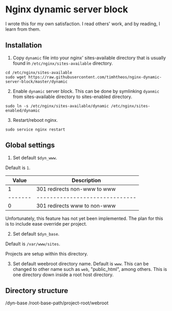 # Nginx dynamic server block

I wrote this for my own satisfaction.  I read others' work, and by reading, I
learn from them.

## Installation

1. Copy `dynamic` file into your nginx' sites-available directory that is usually
found in `/etc/nginx/sites-available` directory.

```
cd /etc/nginx/sites-available
sudo wget https://raw.githubusercontent.com/timhtheos/nginx-dynamic-server-block/master/dynamic
```

2. Enable `dynamic` server block. This can be done by symlinking `dyanmic` from
sites-available directory to sites-enabled directory.

```
sudo ln -s /etc/nginx/sites-available/dynamic /etc/nginx/sites-enabled/dynamic
```

3. Restart/reboot nginx.

```
sudo service nginx restart
```

## Global settings

1. Set default `$dyn_www`.

  Default is `1`.

  | Value | Description                  |
  |-------|------------------------------|
  | 1     | 301 redirects non-www to www |
  |-------|------------------------------|
  | 0     | 301 redirects www to non-www |

  Unfortunately, this feature has not yet been implemented.  The plan for this is
  to include ease override per project.

2. Set default `$dyn_base`.

  Default is `/var/www/sites`.

  Projects are setup within this directory.

3. Set default weebroot directory name. Default is `www`. This can be changed to
other name such as `web`, "public_html", among others. This is one directory down
inside a root host directory.

## Directory structure

/dyn-base
/root-base-path/project-root/webroot


